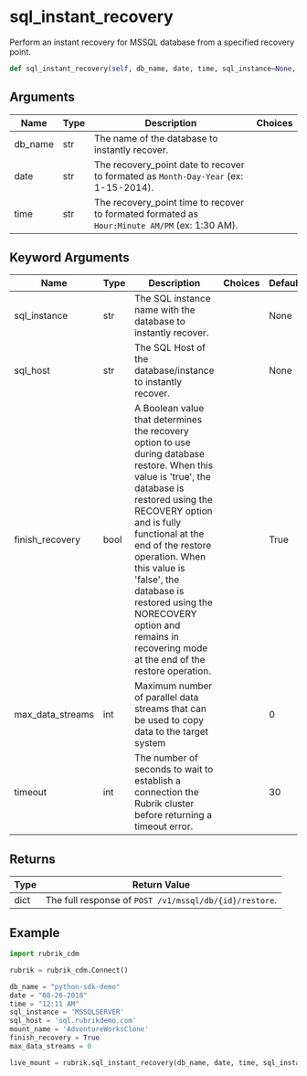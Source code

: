 # sql_instant_recovery

Perform an instant recovery for MSSQL database from a specified recovery point.
```py
def sql_instant_recovery(self, db_name, date, time, sql_instance=None, sql_host=None, finish_recovery=True, max_data_streams=0, timeout=30):
```

## Arguments
| Name        | Type | Description                                                                 | Choices |
|-------------|------|-----------------------------------------------------------------------------|---------|
| db_name  | str  | The name of the database to instantly recover. |         |
| date  | str  | The recovery_point date to recover to formated as `Month-Day-Year` (ex: 1-15-2014).   |         |
| time  | str  | The recovery_point time to recover to formated formated as `Hour:Minute AM/PM` (ex: 1:30 AM).  |         |
## Keyword Arguments
| Name        | Type | Description                                                                 | Choices | Default |
|-------------|------|-----------------------------------------------------------------------------|---------|---------|
| sql_instance  | str  | The SQL instance name with the database to instantly recover.  |         |    None     |
| sql_host  | str  | The SQL Host of the database/instance to instantly recover.  |         |     None    |
| finish_recovery  | bool  | A Boolean value that determines the recovery option to use during database restore. When this value is 'true', the database is restored using the RECOVERY option and is fully functional at the end of the restore operation. When this value is 'false', the database is restored using the NORECOVERY option and remains in recovering mode at the end of the restore operation.  |         |    True     |
| max_data_streams  | int  | Maximum number of parallel data streams that can be used to copy data to the target system  |         |    0     |
| timeout  | int  | The number of seconds to wait to establish a connection the Rubrik cluster before returning a timeout error.  |         |    30     |

## Returns
| Type | Return Value                                                                                   |
|------|-----------------------------------------------------------------------------------------------|
| dict  | The full response of `POST /v1/mssql/db/{id}/restore`. |
## Example
```py
import rubrik_cdm

rubrik = rubrik_cdm.Connect()

db_name = "python-sdk-demo"
date = "08-26-2018"
time = "12:11 AM"
sql_instance = 'MSSQLSERVER'
sql_host = 'sql.rubrikdemo.com'
mount_name = 'AdventureWorksClone'
finish_recovery = True
max_data_streams = 0

live_mount = rubrik.sql_instant_recovery(db_name, date, time, sql_instance, sql_host, finish_recovery, max_data_streams)
```